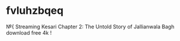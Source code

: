 # fvluhzbqeq
№{ Streaming Kesari Chapter 2: The Untold Story of Jallianwala Bagh download free 4k !
